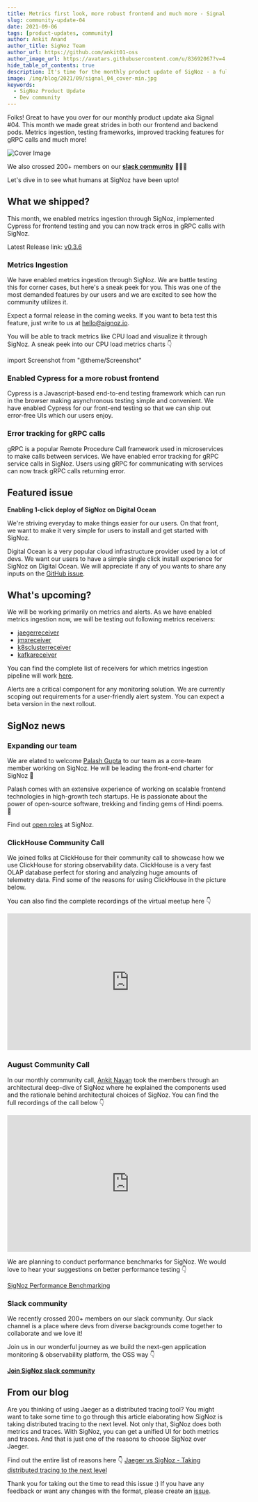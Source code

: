 ```yaml
---
title: Metrics first look, more robust frontend and much more - Signal 04
slug: community-update-04
date: 2021-09-06
tags: [product-updates, community]
author: Ankit Anand
author_title: SigNoz Team
author_url: https://github.com/ankit01-oss
author_image_url: https://avatars.githubusercontent.com/u/83692067?v=4
hide_table_of_contents: true
description: It's time for the monthly product update of SigNoz - a full-stack open-source and observability tool. Find out what we've been upto at SigNoz during August, 2021.
image: /img/blog/2021/09/signal_04_cover-min.jpg
keywords:
  - SigNoz Product Update
  - Dev community
---
```


Folks! Great to have you over for our monthly product update aka Signal #04. This month we made great strides in both our frontend and backend pods. Metrics ingestion, testing frameworks, improved tracking features for gRPC calls and much more!

<!--truncate-->

![Cover Image](/img/blog/2021/09/signal_04_cover-min.jpg)

We also crossed 200+ members on our **[slack community](https://bit.ly/signoz-slack)** 🎉🎉🎉

Let's dive in to see what humans at SigNoz have been upto!

## What we shipped?

This month, we enabled metrics ingestion through SigNoz, implemented Cypress for frontend testing and you can now track erros in gRPC calls with SigNoz.

Latest Release link: [v0.3.6](https://github.com/SigNoz/signoz/releases/tag/v0.3.6)

### Metrics Ingestion
We have enabled metrics ingestion through SigNoz. We are battle testing this for corner cases, but here's a sneak peek for you.  This was one of the most demanded features by our users and we are excited to see how the community utilizes it.

Expect a formal release in the coming weeks. If you want to beta test this feature, just write to us at hello@signoz.io.

You will be able to  track metrics like CPU load and visualize it through SigNoz. A sneak peek into our CPU load metrics charts 👇

import Screenshot from "@theme/Screenshot"

<Screenshot
   alt="SigNoz dashboard showing metrics like CPU load"
   height={500}
   src="/img/blog/2021/09/metrics_graph_cpu-min.jpg"
   title="Track and visualize critical performance metrics like CPU load with SigNoz"
   width={700}
/>


### Enabled Cypress for a more robust frontend

Cypress is a Javascript-based end-to-end testing framework which can run in the browser making asynchronous testing simple and convenient. We have enabled Cypress for our front-end testing so that we can ship out error-free UIs which our users enjoy.


<Screenshot
    alt="Cypress frontend testing framework"
    height={500}
    src="/img/blog/2021/09/cypress_frontend_testing-min.png"
    title="Testing SigNoz UI with Cypress"
    width={700}
/>

### Error tracking for gRPC calls

gRPC is a popular Remote Procedure Call framework used in microservices to make calls between services. We have enabled error tracking for gRPC service calls in SigNoz. Users using gRPC for communicating with services can now track gRPC calls returning error.

## Featured issue

**Enabling 1-click deploy of SigNoz on Digital Ocean**

We're striving everyday to make things easier for our users. On that front, we want to make it very simple for users to install and get started with SigNoz.

Digital Ocean is a very popular cloud infrastructure provider used by a lot of devs. We want our users to have a simple single click install experience for SigNoz on Digital Ocean. We will appreciate if any of you wants to share any inputs on the [GitHub issue](https://github.com/SigNoz/signoz/issues/284).


## What's upcoming?

We will be working primarily on metrics and alerts. As we have enabled metrics ingestion now, we will be testing out following metrics receivers:

- [jaegerreceiver](https://github.com/open-telemetry/opentelemetry-collector-contrib/tree/main/receiver/jaegerreceiver)
- [jmxreceiver](https://github.com/open-telemetry/opentelemetry-collector-contrib/tree/main/receiver/jmxreceiver)
- [k8sclusterreceiver](https://github.com/open-telemetry/opentelemetry-collector-contrib/tree/main/receiver/k8sclusterreceiver)
- [kafkareceiver](https://github.com/open-telemetry/opentelemetry-collector-contrib/tree/main/receiver/kafkareceiver)

You can find the complete list of receivers for which metrics ingestion pipeline will work [here](https://github.com/open-telemetry/opentelemetry-collector-contrib/tree/main/receiver).

Alerts are a critical component for any monitoring solution. We are currently scoping out requirements for a user-friendly alert system. You can expect a beta version in the next rollout. 

## SigNoz news

### Expanding our team

We are elated to welcome [Palash Gupta](https://github.com/palash-signoz) to our team as a core-team member working on SigNoz. He will be leading the front-end charter for SigNoz 🎉  

Palash comes with an extensive experience of working on scalable frontend technologies in high-growth tech startups. He is passionate about the power of open-source software, trekking and finding gems of Hindi poems. 🕺

Find out [open roles](https://www.ycombinator.com/companies/signoz/) at SigNoz.

### ClickHouse Community Call

We joined folks at ClickHouse for their community call to showcase how we use ClickHouse for storing observability data. ClickHouse is a very fast OLAP database perfect for storing and analyzing huge amounts of telemetry data. Find some of the reasons for using ClickHouse in the picture below.

<Screenshot
    height={500}
    src="/img/blog/2021/09/clickhouse_community_call-min.png"
    width={700}
/>

You can also find the complete recordings of the virtual meetup here 👇

<div class="text--center">

<iframe width="560" height="315" src="https://www.youtube.com/embed/aQx6ko0BFvs" title="YouTube video player" frameborder="0" allow="accelerometer; autoplay; clipboard-write; encrypted-media; gyroscope; picture-in-picture" allowfullscreen></iframe>

</div>

### August Community Call

In our monthly community call, [Ankit Nayan](https://github.com/ankitnayan) took the members through an architectural deep-dive of SigNoz where he explained the components used and the rationale behind architectural choices of SigNoz. You can find the full recordings of the call below 👇

<div class="text--center">

<iframe width="560" height="315" src="https://www.youtube.com/embed/1UEeTysHX4c" title="YouTube video player" frameborder="0" allow="accelerometer; autoplay; clipboard-write; encrypted-media; gyroscope; picture-in-picture" allowfullscreen></iframe>

</div>

We are planning to conduct performance benchmarks for SigNoz. We would love to hear your suggestions on better performance testing 👇

[SigNoz Performance Benchmarking](https://github.com/SigNoz/signoz/discussions/218)

### Slack community
We recently crossed 200+ members on our slack community. Our slack channel is a place where devs from diverse backgrounds come together to collaborate and we love it!

Join us in our wonderful journey as we build the next-gen application monitoring & observability platform, the OSS way 👇

**[Join SigNoz slack community](https://bit.ly/signoz-slack)**

## From our blog

Are you thinking of using Jaeger as a distributed tracing tool? You might want to take some time to go through this article elaborating how SigNoz is taking distributed tracing to the next level. Not only that, SigNoz does both metrics and traces. With SigNoz, you can get a unified UI for both metrics and traces. And that is just one of the reasons to choose SigNoz over Jaeger.

Find out the entire list of reasons here 👇
[Jaeger vs SigNoz - Taking distributed tracing to the next level](https://signoz.io/blog/jaeger-vs-signoz/)

Thank you for taking out the time to read this issue :) If you have any feedback or want any changes with the format, please create an [issue](https://github.com/SigNoz/signoz/issues).